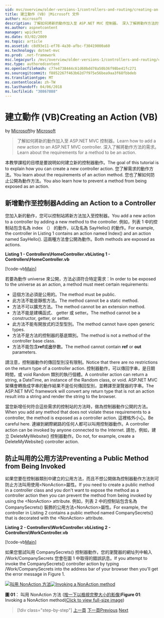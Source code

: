 ```yaml
---
uid: mvc/overview/older-versions-1/controllers-and-routing/creating-an-action-vb
title: 建立動作 (VB) |Microsoft 文件
author: microsoft
description: 了解如何將新的動作加入至 ASP.NET MVC 控制器。 深入了解將動作方法的需求。
ms.author: aspnetcontent
manager: wpickett
ms.date: 03/02/2009
ms.topic: article
ms.assetid: c8d93e11-ef78-4a30-afbc-f30419000a60
ms.technology: dotnet-mvc
ms.prod: .net-framework
msc.legacyurl: /mvc/overview/older-versions-1/controllers-and-routing/creating-an-action-vb
msc.type: authoredcontent
ms.openlocfilehash: c77e4738444c61d60bdd78a50b36f98be41fc271
ms.sourcegitcommit: f8852267f463b62d7f975e56bea9aa3f68fbbdeb
ms.translationtype: MT
ms.contentlocale: zh-TW
ms.lasthandoff: 04/06/2018
ms.locfileid: "30867888"
---
```

<a name="creating-an-action-vb"></a><span data-ttu-id="30096-104">建立動作 (VB)</span><span class="sxs-lookup"><span data-stu-id="30096-104">Creating an Action (VB)</span></span>
====================
<span data-ttu-id="30096-105">by [Microsoft](https://github.com/microsoft)</span><span class="sxs-lookup"><span data-stu-id="30096-105">by [Microsoft](https://github.com/microsoft)</span></span>

> <span data-ttu-id="30096-106">了解如何將新的動作加入至 ASP.NET MVC 控制器。</span><span class="sxs-lookup"><span data-stu-id="30096-106">Learn how to add a new action to an ASP.NET MVC controller.</span></span> <span data-ttu-id="30096-107">深入了解將動作方法的需求。</span><span class="sxs-lookup"><span data-stu-id="30096-107">Learn about the requirements for a method to be an action.</span></span>


<span data-ttu-id="30096-108">本教學課程的目標是要說明如何建立新的控制器動作。</span><span class="sxs-lookup"><span data-stu-id="30096-108">The goal of this tutorial is to explain how you can create a new controller action.</span></span> <span data-ttu-id="30096-109">您了解需求的動作方法。</span><span class="sxs-lookup"><span data-stu-id="30096-109">You learn about the requirements of an action method.</span></span> <span data-ttu-id="30096-110">您也了解如何防止公開為動作方法。</span><span class="sxs-lookup"><span data-stu-id="30096-110">You also learn how to prevent a method from being exposed as an action.</span></span>

## <a name="adding-an-action-to-a-controller"></a><span data-ttu-id="30096-111">新增動作至控制器</span><span class="sxs-lookup"><span data-stu-id="30096-111">Adding an Action to a Controller</span></span>

<span data-ttu-id="30096-112">您加入新的動作，您可以控制站將新方法加入至控制器。</span><span class="sxs-lookup"><span data-stu-id="30096-112">You add a new action to a controller by adding a new method to the controller.</span></span> <span data-ttu-id="30096-113">例如，列表 1 中的控制站包含名為 index （） 的動作，以及名為 SayHello() 的動作。</span><span class="sxs-lookup"><span data-stu-id="30096-113">For example, the controller in Listing 1 contains an action named Index() and an action named SayHello().</span></span> <span data-ttu-id="30096-114">這兩種方法會公開為動作。</span><span class="sxs-lookup"><span data-stu-id="30096-114">Both methods are exposed as actions.</span></span>

<span data-ttu-id="30096-115">**Listing 1 - Controllers\HomeController.vb**</span><span class="sxs-lookup"><span data-stu-id="30096-115">**Listing 1 - Controllers\HomeController.vb**</span></span>

[!code-vb[Main](creating-an-action-vb/samples/sample1.vb)]

<span data-ttu-id="30096-116">若要為動作 universe 來公開，方法必須符合特定需求：</span><span class="sxs-lookup"><span data-stu-id="30096-116">In order to be exposed to the universe as an action, a method must meet certain requirements:</span></span>

- <span data-ttu-id="30096-117">這個方法必須是公用的。</span><span class="sxs-lookup"><span data-stu-id="30096-117">The method must be public.</span></span>
- <span data-ttu-id="30096-118">此方法不能是靜態方法。</span><span class="sxs-lookup"><span data-stu-id="30096-118">The method cannot be a static method.</span></span>
- <span data-ttu-id="30096-119">方法不可以擴充方法。</span><span class="sxs-lookup"><span data-stu-id="30096-119">The method cannot be an extension method.</span></span>
- <span data-ttu-id="30096-120">方法不能是建構函式、 getter 或 setter。</span><span class="sxs-lookup"><span data-stu-id="30096-120">The method cannot be a constructor, getter, or setter.</span></span>
- <span data-ttu-id="30096-121">此方法不能有開放式的泛型型別。</span><span class="sxs-lookup"><span data-stu-id="30096-121">The method cannot have open generic types.</span></span>
- <span data-ttu-id="30096-122">方法不是方法的控制器的基底類別。</span><span class="sxs-lookup"><span data-stu-id="30096-122">The method is not a method of the controller base class.</span></span>
- <span data-ttu-id="30096-123">方法不能包含**ref**或**出**參數。</span><span class="sxs-lookup"><span data-stu-id="30096-123">The method cannot contain **ref** or **out** parameters.</span></span>

<span data-ttu-id="30096-124">請注意，控制器動作的傳回型別沒有限制。</span><span class="sxs-lookup"><span data-stu-id="30096-124">Notice that there are no restrictions on the return type of a controller action.</span></span> <span data-ttu-id="30096-125">控制器動作，可以傳回字串，是日期時間，或 void Random 類別的執行個體。</span><span class="sxs-lookup"><span data-stu-id="30096-125">A controller action can return a string, a DateTime, an instance of the Random class, or void.</span></span> <span data-ttu-id="30096-126">ASP.NET MVC 架構會轉換成字串的動作結果不是任何傳回型別，並轉譯至瀏覽器的字串。</span><span class="sxs-lookup"><span data-stu-id="30096-126">The ASP.NET MVC framework will convert any return type that is not an action result into a string and render the string to the browser.</span></span>

<span data-ttu-id="30096-127">當您新增任何符合這些需求的控制站的方法時，做為控制器動作公開的方法。</span><span class="sxs-lookup"><span data-stu-id="30096-127">When you add any method that does not violate these requirements to a controller, the method is exposed as a controller action.</span></span> <span data-ttu-id="30096-128">這裡格外小心。</span><span class="sxs-lookup"><span data-stu-id="30096-128">Be careful here.</span></span> <span data-ttu-id="30096-129">連線到網際網路的任何人都可以叫用控制器動作。</span><span class="sxs-lookup"><span data-stu-id="30096-129">A controller action can be invoked by anyone connected to the Internet.</span></span> <span data-ttu-id="30096-130">請勿，例如，建立 DeleteMyWebsite() 控制器動作。</span><span class="sxs-lookup"><span data-stu-id="30096-130">Do not, for example, create a DeleteMyWebsite() controller action.</span></span>

## <a name="preventing-a-public-method-from-being-invoked"></a><span data-ttu-id="30096-131">防止叫用的公用方法</span><span class="sxs-lookup"><span data-stu-id="30096-131">Preventing a Public Method from Being Invoked</span></span>

<span data-ttu-id="30096-132">如果您要在控制器類別中建立的公用方法，而且不想公開做為控制器動作方法則可防止方法叫用使用&lt;NonAction&gt;屬性。</span><span class="sxs-lookup"><span data-stu-id="30096-132">If you need to create a public method in a controller class and you don't want to expose the method as a controller action then you can prevent the method from being invoked by using the &lt;NonAction&gt; attribute.</span></span> <span data-ttu-id="30096-133">例如，列表 2 中的控制站包含名為 CompanySecrets() 裝飾的公用方法&lt;NonAction&gt;屬性。</span><span class="sxs-lookup"><span data-stu-id="30096-133">For example, the controller in Listing 2 contains a public method named CompanySecrets() that is decorated with the &lt;NonAction&gt; attribute.</span></span>

<span data-ttu-id="30096-134">**Listing 2 - Controllers\WorkController.vb**</span><span class="sxs-lookup"><span data-stu-id="30096-134">**Listing 2 - Controllers\WorkController.vb**</span></span>

[!code-vb[Main](creating-an-action-vb/samples/sample2.vb)]

<span data-ttu-id="30096-135">如果您嘗試叫用 CompanySecrets() 控制器動作，您的瀏覽器的網址列中輸入 /Work/CompanySecrets 您會在圖 1 中取得的錯誤訊息。</span><span class="sxs-lookup"><span data-stu-id="30096-135">If you attempt to invoke the CompanySecrets() controller action by typing /Work/CompanySecrets into the address bar of your browser then you'll get the error message in Figure 1.</span></span>


<span data-ttu-id="30096-136">[![叫用 NonAction 方法](creating-an-action-vb/_static/image1.jpg)](creating-an-action-vb/_static/image1.png)</span><span class="sxs-lookup"><span data-stu-id="30096-136">[![Invoking a NonAction method](creating-an-action-vb/_static/image1.jpg)](creating-an-action-vb/_static/image1.png)</span></span>

<span data-ttu-id="30096-137">**圖 01**： 叫用 NonAction 方法 ([按一下以檢視完整大小的影像](creating-an-action-vb/_static/image2.png))</span><span class="sxs-lookup"><span data-stu-id="30096-137">**Figure 01**: Invoking a NonAction method([Click to view full-size image](creating-an-action-vb/_static/image2.png))</span></span>

> [!div class="step-by-step"]
> <span data-ttu-id="30096-138">[上一頁](creating-a-controller-vb.md)
> [下一頁](aspnet-mvc-controllers-overview-cs.md)</span><span class="sxs-lookup"><span data-stu-id="30096-138">[Previous](creating-a-controller-vb.md)
[Next](aspnet-mvc-controllers-overview-cs.md)</span></span>
